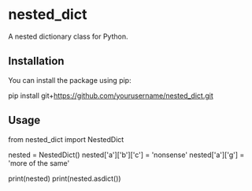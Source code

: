 # nested_dict

A nested dictionary class for Python.

## Installation

You can install the package using pip:

pip install git+https://github.com/yourusername/nested_dict.git


## Usage

from nested_dict import NestedDict

nested = NestedDict()
nested['a']['b']['c'] = 'nonsense'
nested['a']['g'] = 'more of the same'

print(nested)
print(nested.asdict())

